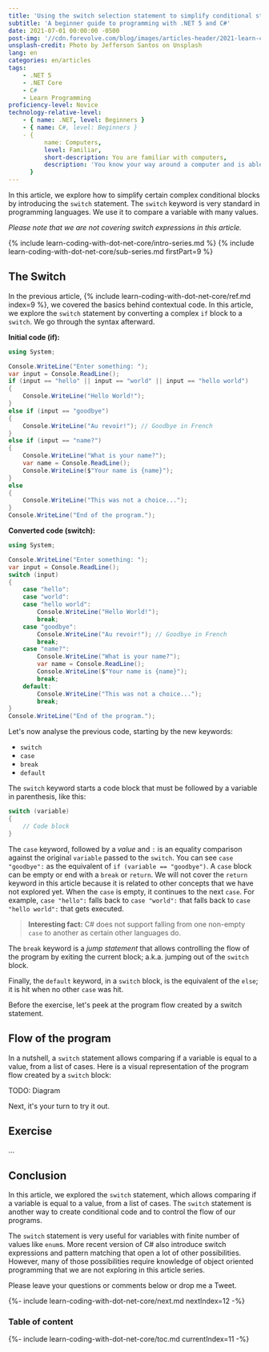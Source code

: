 ```yaml
---
title: 'Using the switch selection statement to simplify conditional statements blocks'
subtitle: 'A beginner guide to programming with .NET 5 and C#'
date: 2021-07-01 00:00:00 -0500
post-img: '//cdn.forevolve.com/blog/images/articles-header/2021-learn-coding-with-dot-net-core.png'
unsplash-credit: Photo by Jefferson Santos on Unsplash
lang: en
categories: en/articles
tags:
    - .NET 5
    - .NET Core
    - C#
    - Learn Programming
proficiency-level: Novice
technology-relative-level:
    - { name: .NET, level: Beginners }
    - { name: C#, level: Beginners }
    - {
          name: Computers,
          level: Familiar,
          short-description: You are familiar with computers,
          description: 'You know your way around a computer and is able to install a software, configure your OS, open a terminal, and perform other similar simple tasks.',
      }
---
```


In this article, we explore how to simplify certain complex conditional blocks by introducing the `switch` statement.
The `switch` keyword is very standard in programming languages.
We use it to compare a variable with many values.

_Please note that we are not covering switch expressions in this article._

{% include learn-coding-with-dot-net-core/intro-series.md %}
{% include learn-coding-with-dot-net-core/sub-series.md firstPart=9 %}<!--more-->

## The Switch

In the previous article, {% include learn-coding-with-dot-net-core/ref.md index=9 %}, we covered the basics behind contextual code.
In this article, we explore the `switch` statement by converting a complex `if` block to a `switch`.
We go through the syntax afterward.

**Initial code (if):**

```csharp
using System;

Console.WriteLine("Enter something: ");
var input = Console.ReadLine();
if (input == "hello" || input == "world" || input == "hello world")
{
    Console.WriteLine("Hello World!");
}
else if (input == "goodbye")
{
    Console.WriteLine("Au revoir!"); // Goodbye in French
}
else if (input == "name?")
{
    Console.WriteLine("What is your name?");
    var name = Console.ReadLine();
    Console.WriteLine($"Your name is {name}");
}
else
{
    Console.WriteLine("This was not a choice...");
}
Console.WriteLine("End of the program.");
```

**Converted code (switch):**

```csharp
using System;

Console.WriteLine("Enter something: ");
var input = Console.ReadLine();
switch (input)
{
    case "hello":
    case "world":
    case "hello world":
        Console.WriteLine("Hello World!");
        break;
    case "goodbye":
        Console.WriteLine("Au revoir!"); // Goodbye in French
        break;
    case "name?":
        Console.WriteLine("What is your name?");
        var name = Console.ReadLine();
        Console.WriteLine($"Your name is {name}");
        break;
    default:
        Console.WriteLine("This was not a choice...");
        break;
}
Console.WriteLine("End of the program.");
```

Let's now analyse the previous code, starting by the new keywords:

-   `switch`
-   `case`
-   `break`
-   `default`

The `switch` keyword starts a code block that must be followed by a variable in parenthesis, like this:

```csharp
switch (variable)
{
    // Code block
}
```

The `case` keyword, followed by a _value_ and `:` is an equality comparison against the original `variable` passed to the `switch`.
You can see `case "goodbye":` as the equivalent of `if (variable == "goodbye")`.
A `case` block can be empty or end with a `break` or `return`.
We will not cover the `return` keyword in this article because it is related to other concepts that we have not explored yet.
When the `case` is empty, it continues to the next `case`.
For example, `case "hello":` falls back to `case "world":` that falls back to `case "hello world":` that gets executed.

> **Interesting fact:** C# does not support falling from one non-empty `case` to another as certain other languages do.

The `break` keyword is a _jump statement_ that allows controlling the flow of the program by exiting the current block; a.k.a. jumping out of the `switch` block.

Finally, the `default` keyword, in a `switch` block, is the equivalent of the `else`; it is hit when no other `case` was hit.

Before the exercise, let's peek at the program flow created by a switch statement.

## Flow of the program

In a nutshell, a `switch` statement allows comparing if a variable is equal to a value, from a list of cases.
Here is a visual representation of the program flow created by a `switch` block:

TODO: Diagram

Next, it's your turn to try it out.

## Exercise

...

## Conclusion

In this article, we explored the `switch` statement, which allows comparing if a variable is equal to a value, from a list of cases.
The `switch` statement is another way to create conditional code and to control the flow of our programs.

The `switch` statement is very useful for variables with finite number of values like `enum`s.
More recent version of C# also introduce switch expressions and pattern matching that open a lot of other possibilities. However, many of those possibilities require knowledge of object oriented programming that we are not exploring in this article series.

Please leave your questions or comments below or drop me a Tweet.

{%- include learn-coding-with-dot-net-core/next.md nextIndex=12 -%}

### Table of content

{%- include learn-coding-with-dot-net-core/toc.md currentIndex=11 -%}
